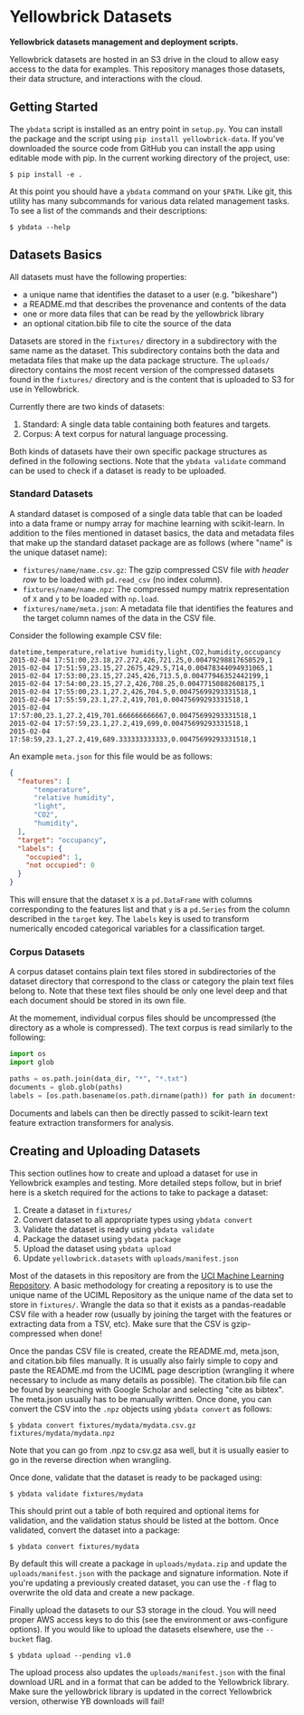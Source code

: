# Yellowbrick Datasets
**Yellowbrick datasets management and deployment scripts.**

Yellowbrick datasets are hosted in an S3 drive in the cloud to allow easy access to the data for examples. This repository manages those datasets, their data structure, and interactions with the cloud.

## Getting Started

The `ybdata` script is installed as an entry point in `setup.py`. You can install the package and the script using `pip install yellowbrick-data`. If you've downloaded the source code from GitHub you can install the app using editable mode with pip. In the current working directory of the project, use:

```
$ pip install -e .
```

At this point you should have a `ybdata` command on your `$PATH`. Like git, this utility has many subcommands for various data related management tasks. To see a list of the commands and their descriptions:

```
$ ybdata --help
```

## Datasets Basics

All datasets must have the following properties:

- a unique name that identifies the dataset to a user (e.g. "bikeshare")
- a README.md that describes the provenance and contents of the data
- one or more data files that can be read by the yellowbrick library
- an optional citation.bib file to cite the source of the data

Datasets are stored in the `fixtures/` directory in a subdirectory with the same name as the dataset. This subdirectory contains both the data and metadata files that make up the data package structure. The `uploads/` directory contains the most recent version of the compressed datasets found in the `fixtures/` directory and is the content that is uploaded to S3 for use in Yellowbrick.

Currently there are two kinds of datasets:

1. Standard: A single data table containing both features and targets.
2. Corpus: A text corpus for natural language processing.

Both kinds of datasets have their own specific package structures as defined in the following sections. Note that the `ybdata validate` command can be used to check if a dataset is ready to be uploaded.

### Standard Datasets

A standard dataset is composed of a single data table that can be loaded into a data frame or numpy array for machine learning with scikit-learn. In addition to the files mentioned in dataset basics, the data and metadata files that make up the standard dataset package are as follows (where "name" is the unique dataset name):

- `fixtures/name/name.csv.gz`: The gzip compressed CSV file _with header row_ to be loaded with `pd.read_csv` (no index column).
- `fixtures/name/name.npz`: The compressed numpy matrix representation of `X` and `y` to be loaded with `np.load`.
- `fixtures/name/meta.json`: A metadata file that identifies the features and the target column names of the data in the CSV file.

Consider the following example CSV file:

```csv
datetime,temperature,relative humidity,light,CO2,humidity,occupancy
2015-02-04 17:51:00,23.18,27.272,426,721.25,0.00479298817650529,1
2015-02-04 17:51:59,23.15,27.2675,429.5,714,0.00478344094931065,1
2015-02-04 17:53:00,23.15,27.245,426,713.5,0.00477946352442199,1
2015-02-04 17:54:00,23.15,27.2,426,708.25,0.00477150882608175,1
2015-02-04 17:55:00,23.1,27.2,426,704.5,0.00475699293331518,1
2015-02-04 17:55:59,23.1,27.2,419,701,0.00475699293331518,1
2015-02-04 17:57:00,23.1,27.2,419,701.666666666667,0.00475699293331518,1
2015-02-04 17:57:59,23.1,27.2,419,699,0.00475699293331518,1
2015-02-04 17:58:59,23.1,27.2,419,689.333333333333,0.00475699293331518,1
```

An example `meta.json` for this file would be as follows:

```json
{
  "features": [
      "temperature",
      "relative humidity",
      "light",
      "CO2",
      "humidity",
  ],
  "target": "occupancy",
  "labels": {
    "occupied": 1,
    "not occupied": 0
  }
}
```

This will ensure that the dataset `X` is a `pd.DataFrame` with columns corresponding to the features list and that `y` is a `pd.Series` from the column described in the `target` key. The `labels` key is used to transform numerically encoded categorical variables for a classification target.

### Corpus Datasets

A corpus dataset contains plain text files stored in subdirectories of the dataset directory that correspond to the class or category the plain text files belong to. Note that these text files should be only one level deep and that each document should be stored in its own file.

At the momement, individual corpus files should be uncompressed (the directory as a whole is compressed). The text corpus is read similarly to the following:

```python
import os
import glob

paths = os.path.join(data_dir, "*", "*.txt")
documents = glob.glob(paths)
labels = [os.path.basename(os.path.dirname(path)) for path in documents]
```

Documents and labels can then be directly passed to scikit-learn text feature extraction transformers for analysis.

## Creating and Uploading Datasets

This section outlines how to create and upload a dataset for use in Yellowbrick examples and testing. More detailed steps follow, but in brief here is a sketch required for the actions to take to package a dataset:

1. Create a dataset in `fixtures/`
2. Convert dataset to all appropriate types using `ybdata convert`
3. Validate the dataset is ready using `ybdata validate`
4. Package the dataset using `ybdata package`
5. Upload the dataset using `ybdata upload`
6. Update `yellowbrick.datasets` with `uploads/manifest.json`

Most of the datasets in this repository are from the [UCI Machine Learning Repository](https://archive.ics.uci.edu/ml/index.php). A basic methodology for creating a repository is to use the unique name of the UCIML Repository as the unique name of the data set to store in `fixtures/`. Wrangle the data so that it exists as a pandas-readable CSV file with a header row (usually by joining the target with the features or extracting data from a TSV, etc). Make sure that the CSV is gzip-compressed when done!

Once the pandas CSV file is created, create the README.md, meta.json, and citation.bib files manually. It is usually also fairly simple to copy and paste the README.md from the UCIML page description (wrangling it where necessary to include as many details as possible).  The citation.bib file can be found by searching with Google Scholar and selecting "cite as bibtex". The meta.json usually has to be manually written. Once done, you can convert the CSV into the `.npz` objects using `ybdata convert` as follows:

```
$ ybdata convert fixtures/mydata/mydata.csv.gz fixtures/mydata/mydata.npz
```

Note that you can go from .npz to csv.gz asa well, but it is usually easier to go in the reverse direction when wrangling.

Once done, validate that the dataset is ready to be packaged using:

```
$ ybdata validate fixtures/mydata
```

This should print out a table of both required and optional items for validation, and the validation status should be listed at the bottom. Once validated, convert the dataset into a package:

```
$ ybdata convert fixtures/mydata
```

By default this will create a package in `uploads/mydata.zip` and update the `uploads/manifest.json` with the package and signature information. Note if you're updating a previously created dataset, you can use the `-f` flag to overwrite the old data and create a new package.

Finally upload the datasets to our S3 storage in the cloud. You will need proper AWS access keys to do this (see the environment or aws-configure options). If you would like to upload the datasets elsewhere, use the `--bucket` flag.

```
$ ybdata upload --pending v1.0
```

The upload process also updates the `uploads/manifest.json` with the final download URL and in a format that can be added to the Yellowbrick library. Make sure the yellowbrick library is updated in the correct Yellowbrick version, otherwise YB downloads will fail!